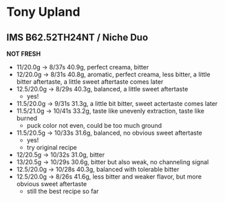 # Tony Upland

## IMS B62.52TH24NT / Niche Duo

**NOT FRESH**

- 11/20.0g -> 8/37s 40.9g, perfect creama, bitter
- 12/20.0g -> 8/31s 40.8g, aromatic, perfect creama, less bitter, a little bitter aftertaste, a little sweet aftertaste comes later
- 12.5/20.0g -> 8/29s 40.3g, balanced, a little sweet aftertaste
  - yes!
- 11.5/20.0g -> 9/31s 31.3g, a little bit bitter, sweet actertaste comes later
- 11.5/21.0g -> 10/41s 33.2g, taste like unevenly extraction, taste like burned
  - puck color not even, could be too much ground
- 11.5/20.5g -> 10/33s 31.6g, balanced, no obvious sweet aftertaste
  - yes!
  - try original recipe
- 12/20.5g -> 10/32s 31.0g, bitter
- 13/20.5g -> 10/29s 30.6g, bitter but also weak, no channeling signal
- 12.5/20.0g -> 10/28s 40.3g, balanced with tolerable bitter
- 12.5/20.0g -> 8/26s 41.6g, less bitter and weaker flavor, but more obvious sweet aftertaste
  - still the best recipe so far
